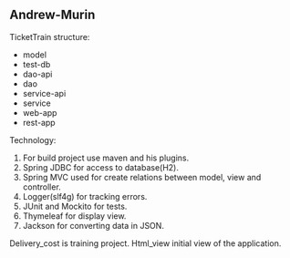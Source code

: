 ## Andrew-Murin



TicketTrain structure:
- model
- test-db
- dao-api
- dao
- service-api
- service
- web-app
- rest-app

Technology:

1. For build project use maven and his plugins.
2. Spring JDBC for access to database(H2).
3. Spring MVC used for create relations between model, view and controller.
4. Logger(slf4g) for tracking errors.
5. JUnit and Mockito for tests.
6. Thymeleaf for display view.
7. Jackson for converting data in JSON.


Delivery_cost is training project.
Html_view initial view of the application.
